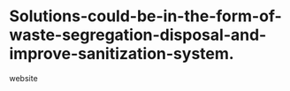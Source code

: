 # Solutions-could-be-in-the-form-of-waste-segregation-disposal-and-improve-sanitization-system.
website
